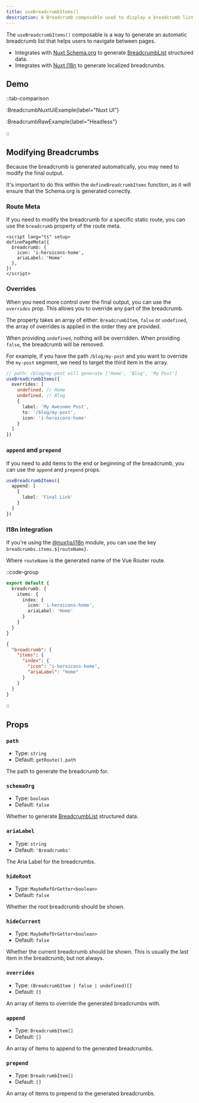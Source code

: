 ```yaml
---
title: useBreadcrumbItems()
description: A Breadcrumb composable used to display a breadcrumb list that helps users to navigate between pages.
---
```


The `useBreadcrumbItems()` composable is a way to generate an automatic breadcrumb list that helps users to navigate between pages.

- Integrates with [Nuxt Schema.org](/schema-org/getting-started/installation) to generate [BreadcrumbList](https://schema.org/BreadcrumbList) structured data.
- Integrates with [Nuxt I18n](https://i18n.nuxtjs.org/) to generate localized breadcrumbs.

## Demo

::tab-comparison

:BreadcrumbNuxtUiExample{label="Nuxt UI"}

:BreadcrumbRawExample{label="Headless"}

::

## Modifying Breadcrumbs

Because the breadcrumb is generated automatically, you may need to modify the final output.

It's important to do this within the `defineBreadcrumbItems` function, as it will ensure that the Schema.org is generated correctly.

### Route Meta

If you need to modify the breadcrumb for a specific static route, you can use the `breadcrumb` property of the route meta.

```vue [Page Meta]
<script lang="ts" setup>
definePageMeta({
  breadcrumb: {
    icon: 'i-heroicons-home',
    ariaLabel: 'Home'
  },
})
</script>
```

### Overrides

When you need more control over the final output, you can use the `overrides` prop. This allows
you to override any part of the breadcrumb.

The property takes an array of either: `BreadcrumbItem`, `false` or `undefined`, the array
of overrides is applied in the order they are provided.

When providing `undefined`, nothing will be overridden. When providing `false`, the breadcrumb
will be removed.

For example, if you have the path `/blog/my-post` and you want to override the `my-post` segment, we need
to target the third item in the array.

```ts
// path: /blog/my-post will generate ['Home', 'Blog', 'My Post']
useBreadcrumbItems({
  overrides: [
    undefined, // Home
    undefined, // Blog
    {
      label: 'My Awesome Post',
      to: '/blog/my-post',
      icon: 'i-heroicons-home'
    }
  ]
})
```

### `append` and `prepend`

If you need to add items to the end or beginning of the breadcrumb, you can use the `append` and `prepend` props.

```ts
useBreadcrumbItems({
  append: [
    {
      label: 'Final Link'
    }
  ]
})
```


### I18n Integration

If you're using the [@nuxtjs/i18n](https://i18n.nuxtjs.org/) module, you can use the key `breadcrumbs.items.${routeName}`.

Where `routeName` is the generated name of the Vue Router route.

::code-group

```ts [en.ts]
export default {
  breadcrumb: {
    items: {
      index: {
        icon: 'i-heroicons-home',
        ariaLabel: 'Home'
      }
    }
  }
}
```

```json [en.json]
{
  "breadcrumb": {
    "items": {
      "index": {
        "icon": "i-heroicons-home",
        "ariaLabel": "Home"
      }
    }
  }
}
```

::


## Props

### `path`

- Type: `string`
- Default: `getRoute().path`

The path to generate the breadcrumb for.

### `schemaOrg`

- Type: `boolean`
- Default: `false`

Whether to generate [BreadcrumbList](https://schema.org/BreadcrumbList) structured data.

### `ariaLabel`

- Type: `string`
- Default: `'Breadcrumbs'`

The Aria Label for the breadcrumbs.

### `hideRoot`

- Type: `MaybeRefOrGetter<boolean>`
- Default: `false`

Whether the root breadcrumb should be shown.

### `hideCurrent`

- Type: `MaybeRefOrGetter<boolean>`
- Default: `false`

Whether the current breadcrumb should be shown. This is usually the last item in the breadcrumb, but not always.

### `overrides`

- Type: `(BreadcrumbItem | false | undefined)[]`
- Default: `[]`

An array of items to override the generated breadcrumbs with.

### `append`

- Type: `BreadcrumbItem[]`
- Default: `[]`

An array of items to append to the generated breadcrumbs.

### `prepend`

- Type: `BreadcrumbItem[]`
- Default: `[]`

An array of items to prepend to the generated breadcrumbs.
